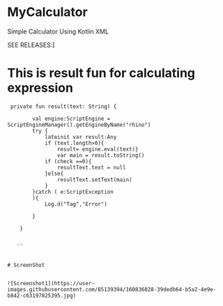 # MyCalculator
Simple Calculator Using Kotlin XML

SEE RELEASES:]


# This is result fun for calculating expression

`````````````````````````````````````````````````````````````````````````````````````````````````````
 private fun result(text: String) {
 
        val engine:ScriptEngine = ScriptEngineManager().getEngineByName("rhino")
        try {
            lateinit var result:Any
            if (text.length>0){ 
                result= engine.eval(text)}
                var main = result.toString()
            if (check ==0){
                resultText.text = null
            }else{
                resultText.setText(main)
            }
        }catch ( e:ScriptException
        ){
            Log.d("Tag","Error")

        }

    }
    
    
   ``


# ScreenShot


![Screenshot1](https://user-images.githubusercontent.com/85139394/160836028-39dedb64-b5a2-4e9e-b842-c63197825395.jpg)


